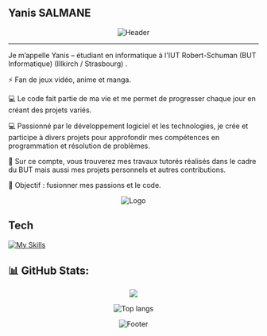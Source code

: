 ## Yanis SALMANE
<div align="center">

![Header](https://capsule-render.vercel.app/api?type=waving&color=gradient&customColorList=12&height=200&section=header&text=Yanis%20SALMANE&fontSize=40&fontColor=fff&animation=fadeIn&fontAlignY=35&desc=🌌Bienvenue🌌%20&descAlignY=55&descSize=18)

</div>

---

Je m’appelle Yanis – étudiant en informatique à l'IUT Robert-Schuman (BUT Informatique) (Illkirch / Strasbourg) .

⚡ Fan de jeux vidéo, anime et manga.

💻 Le code fait partie de ma vie et me permet de progresser chaque jour en créant des projets variés.

💻 Passionné par le développement logiciel et les technologies, je crée et participe à divers projets pour approfondir mes compétences en programmation  et résolution de problèmes.

📂 Sur ce compte, vous trouverez mes travaux tutorés réalisés dans le cadre du BUT mais aussi mes projets personnels et autres contributions.





🚀 Objectif : fusionner mes passions et le code.

<div align="center">

![Logo](https://media1.tenor.com/m/p7fUsxYSJrcAAAAC/sonic-sonic-the-hedgehog.gif) 

</div>

## Tech

[![My Skills](https://skillicons.dev/icons?i=bash,c,cs,godot,java,js,php,dotnet,lua,html,css,git,github,gitlab,robloxstudio,sqlite,vim,vscode,visualstudio,discord,&perline=10)](https://skillicons.dev)


## 📊 GitHub Stats:
<div align="center">

![](https://github-contributor-stats.vercel.app/api?username=salmaneyanis&limit=10&theme=dark&combine_all_yearly_contributions=true)

<img alt="Top langs" src="https://github-readme-stats.vercel.app/api/top-langs/?username=salmaneyanis&layout=compact&&langs_count=6"/>




![Footer](https://capsule-render.vercel.app/api?type=waving&color=gradient&customColorList=12&height=100&section=footer)

</div>
